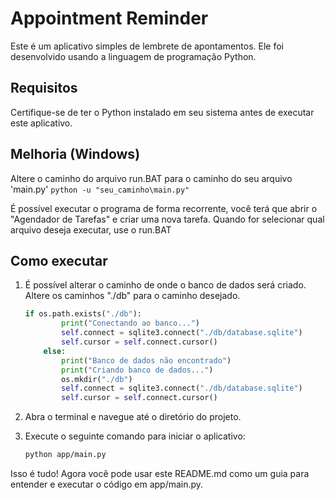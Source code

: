 # Appointment Reminder

Este é um aplicativo simples de lembrete de apontamentos. Ele foi desenvolvido usando a linguagem de programação Python.

## Requisitos

Certifique-se de ter o Python instalado em seu sistema antes de executar este aplicativo.

## Melhoria (Windows)

Altere o caminho do arquivo run.BAT para o caminho do seu arquivo 'main.py' ```python -u "seu_caminho\main.py"```

É possível executar o programa de forma recorrente, você terá que abrir o "Agendador de Tarefas" e criar uma nova tarefa. Quando for selecionar qual arquivo deseja executar, use o run.BAT

## Como executar

1. É possível alterar o caminho de onde o banco de dados será criado. Altere os caminhos "./db" para o caminho desejado.

    ```python
    if os.path.exists("./db"):
            print("Conectando ao banco...")
            self.connect = sqlite3.connect("./db/database.sqlite")
            self.cursor = self.connect.cursor()
        else:
            print("Banco de dados não encontrado")
            print("Criando banco de dados...")
            os.mkdir("./db")
            self.connect = sqlite3.connect("./db/database.sqlite")
            self.cursor = self.connect.cursor()
    ```

1. Abra o terminal e navegue até o diretório do projeto.
2. Execute o seguinte comando para iniciar o aplicativo:

    ```bash
    python app/main.py
    ```

Isso é tudo! Agora você pode usar este README.md como um guia para entender e executar o código em app/main.py.